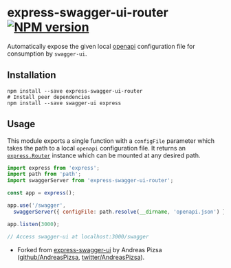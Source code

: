 # express-swagger-ui-router [![NPM version](https://badge.fury.io/js/express-swagger-ui-router.svg)](http://badge.fury.io/js/express-swagger-ui-router)

Automatically expose the given local [openapi](https://github.com/OAI/OpenAPI-Specification/tree/master/examples/v3.0) configuration file for consumption by `swagger-ui`.

## Installation
```
npm install --save express-swagger-ui-router
# Install peer dependencies
npm install --save swagger-ui express 
```

## Usage

This module exports a single function with a `configFile` parameter which takes the path to a local `openapi` configuration file. It returns an [`express.Router`](https://expressjs.com/en/api.html#express.router) instance which can be mounted at any desired path.

```javascript
import express from 'express';
import path from 'path';
import swaggerServer from 'express-swagger-ui-router';

const app = express();

app.use('/swagger',
  swaggerServer({ configFile: path.resolve(__dirname, 'openapi.json') }));

app.listen(3000);

// Access swagger-ui at localhost:3000/swagger
```

* Forked from [express-swagger-ui](https://github.com/AndreasPizsa/express-swagger-ui) by Andreas Pizsa ([github/AndreasPizsa](https://github.com/AndreasPizsa), [twitter/AndreasPizsa](http://twitter.com/AndreasPizsa)).